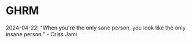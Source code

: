 # GHRM

2024-04-22: "When you're the only sane person, you look like the only insane person." - Criss Jami